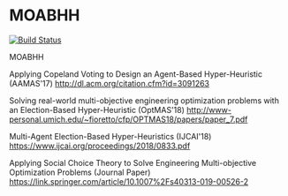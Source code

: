 # MOABHH

[![Build Status](https://travis-ci.org/vinixnan/MOABHH.svg?branch=master)](https://travis-ci.org/vinixnan/MOABHH)

MOABHH

Applying Copeland Voting to Design an Agent-Based Hyper-Heuristic (AAMAS'17)
http://dl.acm.org/citation.cfm?id=3091263

Solving real-world multi-objective engineering optimization problems with an Election-Based Hyper-Heuristic (OptMAS'18)
http://www-personal.umich.edu/~fioretto/cfp/OPTMAS18/papers/paper_7.pdf

Multi-Agent Election-Based Hyper-Heuristics (IJCAI'18)
https://www.ijcai.org/proceedings/2018/0833.pdf

Applying Social Choice Theory to Solve Engineering Multi-objective Optimization Problems (Journal Paper)
https://link.springer.com/article/10.1007%2Fs40313-019-00526-2
